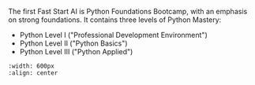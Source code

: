 


The first Fast Start AI is Python Foundations Bootcamp, with an emphasis on strong foundations. It contains three levels of Python Mastery:

- Python Level I ("Professional Development Environment") 
- Python Level II ("Python Basics")
- Python Level III ("Python Applied")

```{image} /images/faststart.png
:width: 600px
:align: center
```